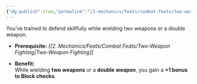 ```yaml
---
{"dg-publish":true,"permalink":"/2-mechanics/feats/combat-feats/two-weapon-block/","noteIcon":""}
---
```


You’ve trained to defend skillfully while wielding two weapons or a double weapon.

- **Prerequisite:** _[[2. Mechanics/Feats/Combat Feats/Two-Weapon Fighting\|Two-Weapon Fighting]]_
    
- **Benefit:**  
    While wielding **two weapons** or a **double weapon**, you gain a **+1 bonus to Block checks**.